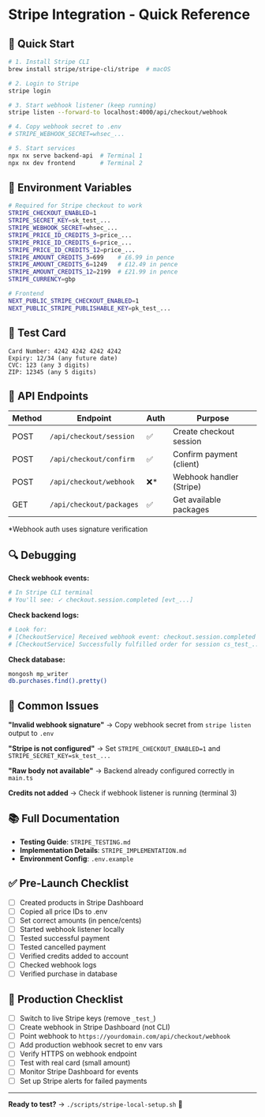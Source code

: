 # Stripe Integration - Quick Reference

## 🚀 Quick Start

```bash
# 1. Install Stripe CLI
brew install stripe/stripe-cli/stripe  # macOS

# 2. Login to Stripe
stripe login

# 3. Start webhook listener (keep running)
stripe listen --forward-to localhost:4000/api/checkout/webhook

# 4. Copy webhook secret to .env
# STRIPE_WEBHOOK_SECRET=whsec_...

# 5. Start services
npx nx serve backend-api  # Terminal 1
npx nx dev frontend       # Terminal 2
```

## 🔑 Environment Variables

```bash
# Required for Stripe checkout to work
STRIPE_CHECKOUT_ENABLED=1
STRIPE_SECRET_KEY=sk_test_...
STRIPE_WEBHOOK_SECRET=whsec_...
STRIPE_PRICE_ID_CREDITS_3=price_...
STRIPE_PRICE_ID_CREDITS_6=price_...
STRIPE_PRICE_ID_CREDITS_12=price_...
STRIPE_AMOUNT_CREDITS_3=699    # £6.99 in pence
STRIPE_AMOUNT_CREDITS_6=1249   # £12.49 in pence
STRIPE_AMOUNT_CREDITS_12=2199  # £21.99 in pence
STRIPE_CURRENCY=gbp

# Frontend
NEXT_PUBLIC_STRIPE_CHECKOUT_ENABLED=1
NEXT_PUBLIC_STRIPE_PUBLISHABLE_KEY=pk_test_...
```

## 🧪 Test Card

```
Card Number: 4242 4242 4242 4242
Expiry: 12/34 (any future date)
CVC: 123 (any 3 digits)
ZIP: 12345 (any 5 digits)
```

## 📡 API Endpoints

| Method | Endpoint | Auth | Purpose |
|--------|----------|------|---------|
| POST | `/api/checkout/session` | ✅ | Create checkout session |
| POST | `/api/checkout/confirm` | ✅ | Confirm payment (client) |
| POST | `/api/checkout/webhook` | ❌* | Webhook handler (Stripe) |
| GET | `/api/checkout/packages` | ✅ | Get available packages |

*Webhook auth uses signature verification

## 🔍 Debugging

**Check webhook events:**
```bash
# In Stripe CLI terminal
# You'll see: ✓ checkout.session.completed [evt_...]
```

**Check backend logs:**
```bash
# Look for:
# [CheckoutService] Received webhook event: checkout.session.completed
# [CheckoutService] Successfully fulfilled order for session cs_test_...
```

**Check database:**
```bash
mongosh mp_writer
db.purchases.find().pretty()
```

## 🐛 Common Issues

**"Invalid webhook signature"**
→ Copy webhook secret from `stripe listen` output to `.env`

**"Stripe is not configured"**
→ Set `STRIPE_CHECKOUT_ENABLED=1` and `STRIPE_SECRET_KEY=sk_test_...`

**"Raw body not available"**
→ Backend already configured correctly in `main.ts`

**Credits not added**
→ Check if webhook listener is running (terminal 3)

## 📚 Full Documentation

- **Testing Guide**: `STRIPE_TESTING.md`
- **Implementation Details**: `STRIPE_IMPLEMENTATION.md`
- **Environment Config**: `.env.example`

## ✅ Pre-Launch Checklist

- [ ] Created products in Stripe Dashboard
- [ ] Copied all price IDs to .env
- [ ] Set correct amounts (in pence/cents)
- [ ] Started webhook listener locally
- [ ] Tested successful payment
- [ ] Tested cancelled payment
- [ ] Verified credits added to account
- [ ] Checked webhook logs
- [ ] Verified purchase in database

## 🚀 Production Checklist

- [ ] Switch to live Stripe keys (remove `_test_`)
- [ ] Create webhook in Stripe Dashboard (not CLI)
- [ ] Point webhook to `https://yourdomain.com/api/checkout/webhook`
- [ ] Add production webhook secret to env vars
- [ ] Verify HTTPS on webhook endpoint
- [ ] Test with real card (small amount)
- [ ] Monitor Stripe Dashboard for events
- [ ] Set up Stripe alerts for failed payments

---

**Ready to test?** → `./scripts/stripe-local-setup.sh` 🎉
